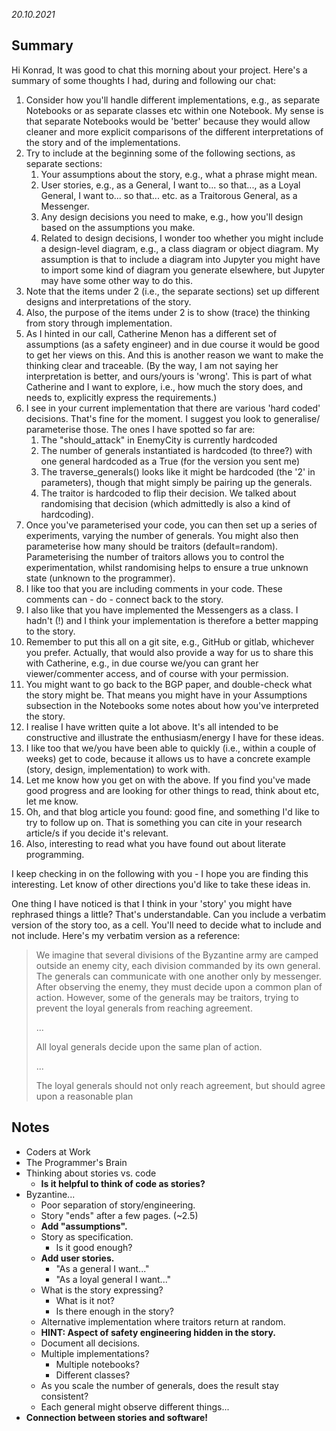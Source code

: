 *20.10.2021*

## Summary

Hi Konrad,
It was good to chat this morning about your project. Here's a summary of some thoughts I had, during and following our chat:

1. Consider how you'll handle different implementations, e.g., as separate Notebooks or as separate classes etc within one Notebook. My sense is that separate Notebooks would be 'better' because they would allow cleaner and more explicit comparisons of the different interpretations of the story and of the implementations.
2. Try to include at the beginning some of the following sections, as separate sections:
   1. Your assumptions about the story, e.g., what a phrase might mean.
   2. User stories, e.g., as a General, I want to... so that..., as a Loyal General, I want to... so that... etc. as a Traitorous General, as a Messenger.
   3. Any design decisions you need to make, e.g., how you'll design based on the assumptions you make.
   4. Related to design decisions, I wonder too whether you might include a design-level diagram, e.g., a class diagram or object diagram. My assumption is that to include a diagram into Jupyter you might have to import some kind of diagram you generate elsewhere, but Jupyter may have some other way to do this.
3. Note that the items under 2 (i.e., the separate sections) set up different designs and interpretations of the story.
4. Also, the purpose of the items under 2 is to show (trace) the thinking from story through implementation.
5. As I hinted in our call, Catherine Menon has a different set of assumptions (as a safety engineer) and in due course it would be good to get her views on this. And this is another reason we want to make the thinking clear and traceable. (By the way, I am not saying her interpretation is better, and ours/yours is 'wrong'. This is part of what Catherine and I want to explore, i.e., how much the story does, and needs to, explicitly express the requirements.)
6. I see in your current implementation that there are various 'hard coded' decisions. That's fine for the moment. I suggest you look to generalise/ parameterise those. The ones I have spotted so far are:
   1. The "should_attack" in EnemyCity is currently hardcoded
   2. The number of generals instantiated is hardcoded (to three?) with one general hardcoded as a True (for the version you sent me)
   3. The traverse_generals() looks like it might be hardcoded (the '2' in parameters), though that might simply be pairing up the generals.
   4. The traitor is hardcoded to flip their decision. We talked about randomising that decision (which admittedly is also a kind of hardcoding).
7. Once you've parameterised your code, you can then set up a series of experiments, varying the number of generals. You might also then parameterise how many should be traitors (default=random). Parameterising the number of traitors allows you to control the experimentation, whilst randomising helps to ensure a true unknown state (unknown to the programmer).
8. I like too that you are including comments in your code. These comments can - do - connect back to the story.
9. I also like that you have implemented the Messengers as a class. I hadn't (!) and I think your implementation is therefore a better mapping to the story.
10. Remember to put this all on a git site, e.g., GitHub or gitlab, whichever you prefer. Actually, that would also provide a way for us to share this with Catherine, e.g., in due course we/you can grant her viewer/commenter access, and of course with your permission.
11. You might want to go back to the BGP paper, and double-check what the story might be. That means you might have in your Assumptions subsection in the Notebooks some notes about how you've interpreted the story.
12. I realise I have written quite a lot above. It's all intended to be constructive and illustrate the enthusiasm/energy I have for these ideas.
13. I like too that we/you have been able to quickly (i.e., within a couple of weeks) get to code, because it allows us to have a concrete example (story, design, implementation) to work with.
14. Let me know how you get on with the above. If you find you've made good progress and are looking for other things to read, think about etc, let me know.
15. Oh, and that blog article you found: good fine, and something I'd like to try to follow up on. That is something you can cite in your research article/s if you decide it's relevant.
16. Also, interesting to read what you have found out about literate programming.

I keep checking in on the following with you - I hope you are finding this interesting. Let know of other directions you'd like to take these ideas in.

One thing I have noticed is that I think in your 'story' you might have rephrased things a little? That's understandable. Can you include a verbatim version of the story too, as a cell. You'll need to decide what to include and not include. Here's my verbatim version as a reference:


> We imagine that several divisions of the Byzantine army are camped outside an enemy city, each division commanded by its own general. The generals can communicate with one another only by messenger. After observing the enemy, they must decide upon a common plan of action. However, some of the generals may be traitors, trying to prevent the loyal generals from reaching agreement.
>
> ...
>
> All loyal generals decide upon the same plan of action.
>
> ...
>
> The loyal generals should not only reach agreement, but should agree upon a reasonable plan

## Notes

* Coders at Work
* The Programmer's Brain
* Thinking about stories vs. code
  * **Is it helpful to think of code as stories?**
* Byzantine...
  * Poor separation of story/engineering.
  * Story "ends" after a few pages. (~2.5)
  * **Add "assumptions".**
  * Story as specification.
    * Is it good enough?
  * **Add user stories.**
    * "As a general I want..."
    * "As a loyal general I want..."
  * What is the story expressing?
    * What is it not?
    * Is there enough in the story?
  * Alternative implementation where traitors return at random.
  * **HINT: Aspect of safety engineering hidden in the story.**
  * Document all decisions.
  * Multiple implementations?
    * Multiple notebooks?
    * Different classes?
  * As you scale the number of generals, does the result stay consistent?
  * Each general might observe different things...
* **Connection between stories and software!**
